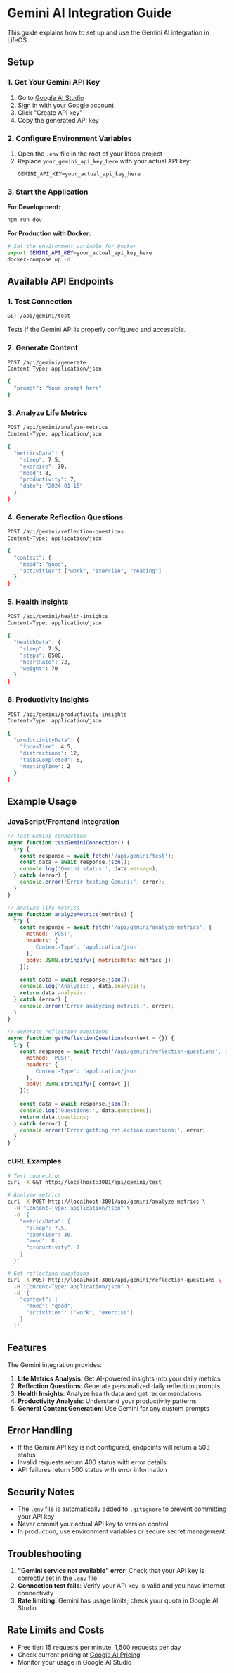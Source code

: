 # Gemini AI Integration Guide

This guide explains how to set up and use the Gemini AI integration in LifeOS.

## Setup

### 1. Get Your Gemini API Key

1. Go to [Google AI Studio](https://makersuite.google.com/app/apikey)
2. Sign in with your Google account
3. Click "Create API key"
4. Copy the generated API key

### 2. Configure Environment Variables

1. Open the `.env` file in the root of your lifeos project
2. Replace `your_gemini_api_key_here` with your actual API key:
   ```
   GEMINI_API_KEY=your_actual_api_key_here
   ```

### 3. Start the Application

**For Development:**
```bash
npm run dev
```

**For Production with Docker:**
```bash
# Set the environment variable for Docker
export GEMINI_API_KEY=your_actual_api_key_here
docker-compose up -d
```

## Available API Endpoints

### 1. Test Connection
```bash
GET /api/gemini/test
```
Tests if the Gemini API is properly configured and accessible.

### 2. Generate Content
```bash
POST /api/gemini/generate
Content-Type: application/json

{
  "prompt": "Your prompt here"
}
```

### 3. Analyze Life Metrics
```bash
POST /api/gemini/analyze-metrics
Content-Type: application/json

{
  "metricsData": {
    "sleep": 7.5,
    "exercise": 30,
    "mood": 8,
    "productivity": 7,
    "date": "2024-01-15"
  }
}
```

### 4. Generate Reflection Questions
```bash
POST /api/gemini/reflection-questions
Content-Type: application/json

{
  "context": {
    "mood": "good",
    "activities": ["work", "exercise", "reading"]
  }
}
```

### 5. Health Insights
```bash
POST /api/gemini/health-insights
Content-Type: application/json

{
  "healthData": {
    "sleep": 7.5,
    "steps": 8500,
    "heartRate": 72,
    "weight": 70
  }
}
```

### 6. Productivity Insights
```bash
POST /api/gemini/productivity-insights
Content-Type: application/json

{
  "productivityData": {
    "focusTime": 4.5,
    "distractions": 12,
    "tasksCompleted": 8,
    "meetingTime": 2
  }
}
```

## Example Usage

### JavaScript/Frontend Integration

```javascript
// Test Gemini connection
async function testGeminiConnection() {
  try {
    const response = await fetch('/api/gemini/test');
    const data = await response.json();
    console.log('Gemini status:', data.message);
  } catch (error) {
    console.error('Error testing Gemini:', error);
  }
}

// Analyze life metrics
async function analyzeMetrics(metrics) {
  try {
    const response = await fetch('/api/gemini/analyze-metrics', {
      method: 'POST',
      headers: {
        'Content-Type': 'application/json',
      },
      body: JSON.stringify({ metricsData: metrics })
    });
    
    const data = await response.json();
    console.log('Analysis:', data.analysis);
    return data.analysis;
  } catch (error) {
    console.error('Error analyzing metrics:', error);
  }
}

// Generate reflection questions
async function getReflectionQuestions(context = {}) {
  try {
    const response = await fetch('/api/gemini/reflection-questions', {
      method: 'POST',
      headers: {
        'Content-Type': 'application/json',
      },
      body: JSON.stringify({ context })
    });
    
    const data = await response.json();
    console.log('Questions:', data.questions);
    return data.questions;
  } catch (error) {
    console.error('Error getting reflection questions:', error);
  }
}
```

### cURL Examples

```bash
# Test connection
curl -X GET http://localhost:3001/api/gemini/test

# Analyze metrics
curl -X POST http://localhost:3001/api/gemini/analyze-metrics \
  -H "Content-Type: application/json" \
  -d '{
    "metricsData": {
      "sleep": 7.5,
      "exercise": 30,
      "mood": 8,
      "productivity": 7
    }
  }'

# Get reflection questions
curl -X POST http://localhost:3001/api/gemini/reflection-questions \
  -H "Content-Type: application/json" \
  -d '{
    "context": {
      "mood": "good",
      "activities": ["work", "exercise"]
    }
  }'
```

## Features

The Gemini integration provides:

1. **Life Metrics Analysis**: Get AI-powered insights into your daily metrics
2. **Reflection Questions**: Generate personalized daily reflection prompts
3. **Health Insights**: Analyze health data and get recommendations
4. **Productivity Analysis**: Understand your productivity patterns
5. **General Content Generation**: Use Gemini for any custom prompts

## Error Handling

- If the Gemini API key is not configured, endpoints will return a 503 status
- Invalid requests return 400 status with error details
- API failures return 500 status with error information

## Security Notes

- The `.env` file is automatically added to `.gitignore` to prevent committing your API key
- Never commit your actual API key to version control
- In production, use environment variables or secure secret management

## Troubleshooting

1. **"Gemini service not available" error**: Check that your API key is correctly set in the `.env` file
2. **Connection test fails**: Verify your API key is valid and you have internet connectivity
3. **Rate limiting**: Gemini has usage limits; check your quota in Google AI Studio

## Rate Limits and Costs

- Free tier: 15 requests per minute, 1,500 requests per day
- Check current pricing at [Google AI Pricing](https://ai.google.dev/pricing)
- Monitor your usage in Google AI Studio